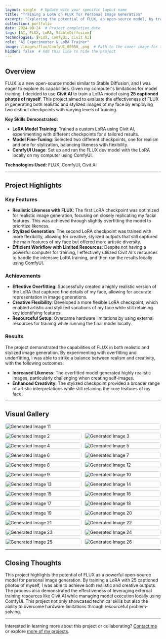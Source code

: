 ```yaml
---
layout: single  # Update with your specific layout name
title: "Training a LoRA on FLUX for Personal Image Generation"
excerpt: "Exploring the potential of FLUX, an open-source model, by training a LoRA with my own photos."
collection: portfolio
date: 2024-09-24  # Project completion date
tags: [AI, FLUX, LoRA, StableDiffusion]
technologies: [FLUX, ComfyUI, Civit AI]
role: "AI Experimenter & LoRA Trainer"
image: /images/flux/ComfyUI_00058_.png  # Path to the cover image for the project
hidden: false  # Add this line to hide the project
---
```


## Overview

FLUX is a new open-source model similar to Stable Diffusion, and I was eager to explore its capabilities. Given my computer's limitations for model training, I decided to use **Civit AI** to train a LoRA model using **25 captioned photos of myself**. This project aimed to evaluate the effectiveness of FLUX in generating both realistic and stylized images of my face by employing two distinct checkpoints with varying levels of training.

**Key Skills Demonstrated:**

- **LoRA Model Training**: Trained a custom LoRA using Civit AI, experimenting with different checkpoints for a tailored results.
- **Model Fine-Tuning**: Selected two different checkpoints, one for realism and one for stylization, balancing likeness with flexibility.
- **ComfyUI Usage**: Set up and ran the FLUX dev model with the LoRA locally on my computer using ComfyUI.

**Technologies Used:** FLUX, ComfyUI, Civit AI

---

## Project Highlights

### Key Features

- **Realistic Likeness with FLUX**: The first LoRA checkpoint was optimized for realistic image generation, focusing on closely replicating my facial features. This was achieved through slightly overfitting the model to prioritize likeness.
- **Stylized Generation**: The second LoRA checkpoint was trained with more flexibility, allowing for creative, stylized outputs that still captured the main features of my face but offered more artistic diversity.
- **Efficient Workflow with Limited Resources**: Despite not having a powerful computer for training, I effectively utilized Civit AI's resources to handle the intensive LoRA training, and then ran the results locally using ComfyUI.

### Achievements

- **Effective Overfitting**: Successfully created a highly realistic version of the LoRA that captured fine details of my face, allowing for accurate representation in image generations.
- **Creative Flexibility**: Developed a more flexible LoRA checkpoint, which enabled artistic and stylized variations of my face while still retaining key identifying features.
- **Resourceful Setup**: Overcame hardware limitations by using external resources for training while running the final model locally.

### Results

The project demonstrated the capabilities of FLUX in both realistic and stylized image generation. By experimenting with overfitting and underfitting, I was able to strike a balance between realism and creativity, with the following outcomes:

- **Increased Likeness**: The overfitted model generated highly realistic images, particularly challenging when creating self-images.
- **Enhanced Creativity**: The stylized checkpoint provided a broader range of artistic interpretations while still retaining the core features of my face.

---

## Visual Gallery

<div class="gallery">
  <a href="/images/flux/ComfyUI_00315_.png"><img src="/images/flux/ComfyUI_00315_.png" alt="Generated Image 11"></a>
  <a href="/images/flux/ComfyUI_00029_.png"><img src="/images/flux/ComfyUI_00029_.png" alt="Generated Image 2"></a>
  <a href="/images/flux/ComfyUI_00038_.png"><img src="/images/flux/ComfyUI_00038_.png" alt="Generated Image 3"></a>
  <a href="/images/flux/ComfyUI_00058_.png"><img src="/images/flux/ComfyUI_00058_.png" alt="Generated Image 4"></a>
  <a href="/images/flux/ComfyUI_00143_.png"><img src="/images/flux/ComfyUI_00143_.png" alt="Generated Image 5"></a>
  <a href="/images/flux/ComfyUI_00162_.png"><img src="/images/flux/ComfyUI_00162_.png" alt="Generated Image 6"></a>
  <a href="/images/flux/ComfyUI_00166_.png"><img src="/images/flux/ComfyUI_00166_.png" alt="Generated Image 7"></a>
  <a href="/images/flux/ComfyUI_00190_.png"><img src="/images/flux/ComfyUI_00190_.png" alt="Generated Image 8"></a>
  <a href="/images/flux/ComfyUI_00341_.png"><img src="/images/flux/ComfyUI_00341_.png" alt="Generated Image 12"></a>
  <a href="/images/flux/ComfyUI_00238.png"><img src="/images/flux/ComfyUI_00238.png" alt="Generated Image 9"></a>
  <a href="/images/flux/ComfyUI_00239_.png"><img src="/images/flux/ComfyUI_00239_.png" alt="Generated Image 10"></a>
  <a href="/images/flux/ComfyUI_00507_.png"><img src="/images/flux/ComfyUI_00507_.png" alt="Generated Image 13"></a>
  <a href="/images/flux/ComfyUI_00533_.png"><img src="/images/flux/ComfyUI_00533_.png" alt="Generated Image 14"></a>
  <a href="/images/flux/ComfyUI_00550_.png"><img src="/images/flux/ComfyUI_00550_.png" alt="Generated Image 15"></a>
  <a href="/images/flux/ComfyUI_00556_.png"><img src="/images/flux/ComfyUI_00556_.png" alt="Generated Image 16"></a>
  <a href="/images/flux/ComfyUI_00573_.png"><img src="/images/flux/ComfyUI_00573_.png" alt="Generated Image 17"></a>
  <a href="/images/flux/ComfyUI_00595_.png"><img src="/images/flux/ComfyUI_00595_.png" alt="Generated Image 18"></a>
  <a href="/images/flux/ComfyUI_00623_.png"><img src="/images/flux/ComfyUI_00623_.png" alt="Generated Image 19"></a>
  <a href="/images/flux/ComfyUI_00643_.png"><img src="/images/flux/ComfyUI_00643_.png" alt="Generated Image 20"></a>
  <a href="/images/flux/ComfyUI_00645_.png"><img src="/images/flux/ComfyUI_00645_.png" alt="Generated Image 21"></a>
  <a href="/images/flux/ComfyUI_00656_.png"><img src="/images/flux/ComfyUI_00656_.png" alt="Generated Image 22"></a>
  <a href="/images/flux/ComfyUI_00663_.png"><img src="/images/flux/ComfyUI_00663_.png" alt="Generated Image 23"></a>
  <a href="/images/flux/ComfyUI_00693_.png"><img src="/images/flux/ComfyUI_00693_.png" alt="Generated Image 24"></a>
  <a href="/images/flux/ComfyUI_00719_.png"><img src="/images/flux/ComfyUI_00719_.png" alt="Generated Image 25"></a>
  <a href="/images/flux/ComfyUI_00724_.png"><img src="/images/flux/ComfyUI_00724_.png" alt="Generated Image 26"></a>
</div>

---

## Closing Thoughts

This project highlights the potential of FLUX as a powerful open-source model for personal image generation. By training a LoRA with 25 captioned photos of myself, I was able to achieve both realistic and creative outputs. The process also demonstrated the effectiveness of leveraging external training resources like Civit AI while managing model execution locally using ComfyUI. This project not only showcased technical skills but also the ability to overcome hardware limitations through resourceful problem-solving.

---

Interested in learning more about this project or collaborating? [Contact me](/contact) or explore [more of my projects](/portfolio/).

<style>
.gallery {
  display: flex;
  flex-wrap: wrap;
  gap: 10px;
}

.gallery a {
  flex: 1 1 calc(50% - 10px);  /* Display 2 items per row */
  box-sizing: border-box;
  display: block;
  overflow: hidden;
  border-radius: 5px;
  transition: transform 0.3s ease;
}

.gallery a:first-child {
  flex: 1 1 100%;  /* Make the first image span the entire row */
}

.gallery a:hover {
  transform: scale(1.05);
}

.gallery img {
  width: 100%;
  height: auto;
  display: block;
  border-radius: 5px;
}
</style>
